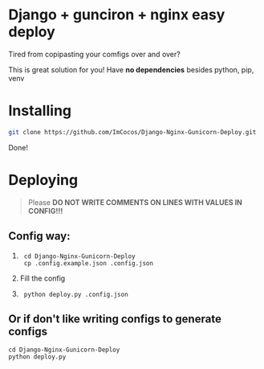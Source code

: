 # Django + gunciron + nginx easy deploy
Tired from copipasting your comfigs over and over?

This is great solution for you!
Have **no dependencies** besides python, pip, venv

# Installing

```bash
git clone https://github.com/ImCocos/Django-Nginx-Gunicorn-Deploy.git
```

Done!

# Deploying

> Please **DO NOT WRITE COMMENTS ON LINES WITH VALUES IN CONFIG!!!**

## Config way:

1. ```
    cd Django-Nginx-Gunicorn-Deploy
    cp .config.example.json .config.json
    ```
2. Fill the config

3. ```
    python deploy.py .config.json
    ```

## Or if don't like writing configs to generate configs

```
cd Django-Nginx-Gunicorn-Deploy
python deploy.py
```
